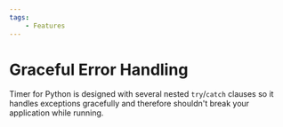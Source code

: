 ```yaml
---
tags:
    - Features
---
```


# Graceful Error Handling
Timer for Python is designed with several nested `try`/`catch` clauses so it handles exceptions gracefully and therefore shouldn't break your application while running.
